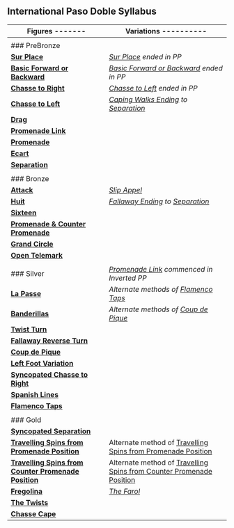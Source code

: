 International Paso Doble Syllabus
---------------------------------

  
 | Figures ------- | Variations ---------- |
|---|---|
|  |
| ### PreBronze |  |
| [**Sur Place**](paso/sur_place.md) | [*Sur Place*](paso/sur_place.md) *ended in PP* |
| [**Basic Forward or Backward**](paso/basic.md) | [*Basic Forward or Backward*](paso/basic.md) *ended in PP* |
| **[Chasse to Right](paso/chasse_to_right.md)** | [*Chasse to Left*](paso/chasse_to_left.md) *ended in PP* |
| **[Chasse to Left](paso/chasse_to_left.md)** | [*Caping Walks Ending*](paso/caping_walks.md) *to* [*Separation*](paso/separation.md) |
| [**Drag**](paso/drag.md) |  |
| [**Promenade Link**](paso/promenade_link_close.md) |  |
| [**Promenade**](paso/promenade.md) |  |
| [**Ecart**](paso/ecart.md) |  |
| [**Separation**](paso/separation.md) |  |
|  |  |
| ### Bronze |  |
| [**Attack**](paso/attack.md) | [*Slip Appel*](technique/p_appel.md) |
| [**Huit**](paso/huit.md) | [*Fallaway Ending*](paso/separation.md) *to* [*Separation*](paso/separation.md) |
| [**Sixteen**](paso/sixteen.md) |  |
| [**Promenade &amp; Counter Promenade**](paso/promenade_counter.md) |  |
| [**Grand Circle**](paso/grand_circle.md) |  |
| [**Open Telemark**](paso/open_telemark.md) |  |
|  |  |
| ### Silver | [*Promenade Link*](paso/promenade_link_close.md) *commenced in Inverted PP* |
| [**La Passe**](paso/la_passe.md) | *Alternate methods of* [*Flamenco Taps*](paso/flamenco_taps.md) |
| [**Banderillas**](paso/banderillas.md) | *Alternate methods of* [*Coup de Pique*](paso/coup_de_pique.md) |
| [**Twist Turn**](paso/twist_turn.md) |  |
| [**Fallaway Reverse Turn**](paso/fallaway_reverse.md) |  |
| [**Coup de Pique**](paso/coup_de_pique.md) |  |
| **[Left Foot Variation](paso/left_foot_variation.md)** |  |
| [**Syncopated Chasse to Right**](paso/syncopated_chasse_to_right.md) |  |
| [**Spanish Lines**](paso/spanish_lines.md) |  |
| [**Flamenco Taps**](paso/flamenco_taps.md) |  |
|  |  |
| ### Gold |  |
| [**Syncopated Separation**](paso/syncopated_separation.md) |  |
| [**Travelling Spins from Promenade Position**](paso/spins_promenade.md) | Alternate method of [Travelling Spins from Promenade Position](paso/spins_promenade.md) |
| [**Travelling Spins from Counter Promenade Position**](paso/spins_counter_promenade.md) | Alternate method of [Travelling Spins from Counter Promenade Position](paso/spins_counter_promenade.md) |
| [**Fregolina**](paso/fregolina_farol.md) | *[The Farol](paso/fregolina_farol.md#farol)* |
| [**The Twists**](paso/twists.md) |  |
| [**Chasse Cape**](paso/chasse_cape.md) |  |